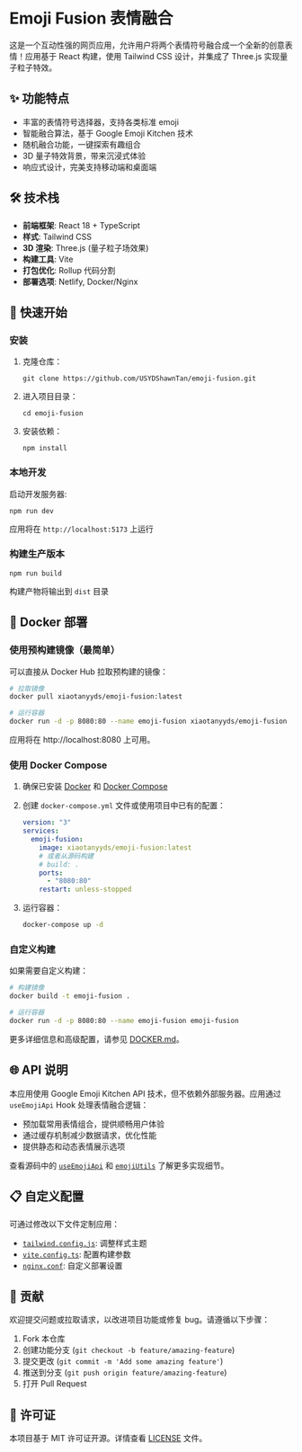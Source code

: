 # Emoji Fusion 表情融合

这是一个互动性强的网页应用，允许用户将两个表情符号融合成一个全新的创意表情！应用基于 React 构建，使用 Tailwind CSS 设计，并集成了 Three.js 实现量子粒子特效。

## ✨ 功能特点

- 丰富的表情符号选择器，支持各类标准 emoji
- 智能融合算法，基于 Google Emoji Kitchen 技术
- 随机融合功能，一键探索有趣组合
- 3D 量子特效背景，带来沉浸式体验
- 响应式设计，完美支持移动端和桌面端

## 🛠️ 技术栈

- **前端框架**: React 18 + TypeScript
- **样式**: Tailwind CSS
- **3D 渲染**: Three.js (量子粒子场效果)
- **构建工具**: Vite
- **打包优化**: Rollup 代码分割
- **部署选项**: Netlify, Docker/Nginx

## 🚀 快速开始

### 安装

1. 克隆仓库：
   ```
   git clone https://github.com/USYDShawnTan/emoji-fusion.git
   ```
2. 进入项目目录：
   ```
   cd emoji-fusion
   ```
3. 安装依赖：
   ```
   npm install
   ```

### 本地开发

启动开发服务器:

```
npm run dev
```

应用将在 `http://localhost:5173` 上运行

### 构建生产版本

```
npm run build
```

构建产物将输出到 `dist` 目录

## 🐳 Docker 部署

### 使用预构建镜像（最简单）

可以直接从 Docker Hub 拉取预构建的镜像：

```bash
# 拉取镜像
docker pull xiaotanyyds/emoji-fusion:latest

# 运行容器
docker run -d -p 8080:80 --name emoji-fusion xiaotanyyds/emoji-fusion
```

应用将在 http://localhost:8080 上可用。

### 使用 Docker Compose

1. 确保已安装 [Docker](https://docs.docker.com/get-docker/) 和 [Docker Compose](https://docs.docker.com/compose/install/)

2. 创建 `docker-compose.yml` 文件或使用项目中已有的配置：

   ```yaml
   version: "3"
   services:
     emoji-fusion:
       image: xiaotanyyds/emoji-fusion:latest
       # 或者从源码构建
       # build: .
       ports:
         - "8080:80"
       restart: unless-stopped
   ```

3. 运行容器：

   ```bash
   docker-compose up -d
   ```

### 自定义构建

如果需要自定义构建：

```bash
# 构建镜像
docker build -t emoji-fusion .

# 运行容器
docker run -d -p 8080:80 --name emoji-fusion emoji-fusion
```

更多详细信息和高级配置，请参见 [DOCKER.md](./DOCKER.md)。

## 🌐 API 说明

本应用使用 Google Emoji Kitchen API 技术，但不依赖外部服务器。应用通过 `useEmojiApi` Hook 处理表情融合逻辑：

- 预加载常用表情组合，提供顺畅用户体验
- 通过缓存机制减少数据请求，优化性能
- 提供静态和动态表情展示选项

查看源码中的 [`useEmojiApi`](./src/hooks/useEmojiApi.ts) 和 [`emojiUtils`](./src/utils/emojiUtils.ts) 了解更多实现细节。

## 📋 自定义配置

可通过修改以下文件定制应用：

- [`tailwind.config.js`](./tailwind.config.js): 调整样式主题
- [`vite.config.ts`](./vite.config.ts): 配置构建参数
- [`nginx.conf`](./nginx.conf): 自定义部署设置

## 👥 贡献

欢迎提交问题或拉取请求，以改进项目功能或修复 bug。请遵循以下步骤：

1. Fork 本仓库
2. 创建功能分支 (`git checkout -b feature/amazing-feature`)
3. 提交更改 (`git commit -m 'Add some amazing feature'`)
4. 推送到分支 (`git push origin feature/amazing-feature`)
5. 打开 Pull Request

## 📄 许可证

本项目基于 MIT 许可证开源。详情查看 [LICENSE](./LICENSE) 文件。
